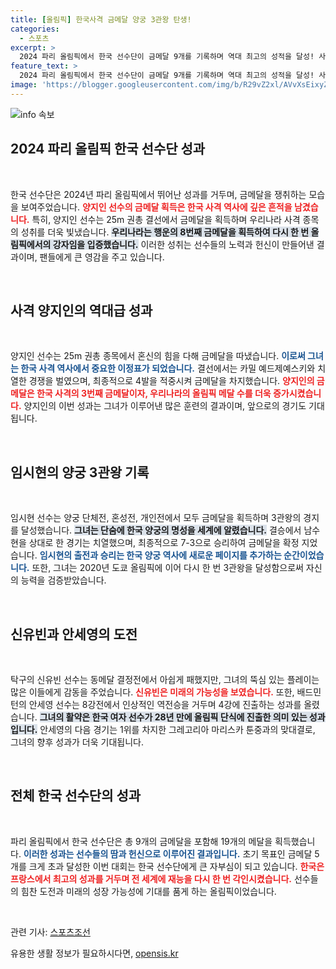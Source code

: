 ```yaml
---
title: [올림픽] 한국사격 금메달 양궁 3관왕 탄생!
categories:
  - 스포츠
excerpt: >
  2024 파리 올림픽에서 한국 선수단이 금메달 9개를 기록하며 역대 최고의 성적을 달성! 사격의 양지인과 양궁의 임시현이 금메달 주인공으로 떠오르며 감동의 순간을 선사했다. 끝나지 않은 여정에 관심을!
feature_text: >
  2024 파리 올림픽에서 한국 선수단이 금메달 9개를 기록하며 역대 최고의 성적을 달성! 사격의 양지인과 양궁의 임시현이 금메달 주인공으로 떠오르며 감동의 순간을 선사했다. 끝나지 않은 여정에 관심을!
image: 'https://blogger.googleusercontent.com/img/b/R29vZ2xl/AVvXsEixyZcFfHzMRdzZMjFBmAUKJYCLCGyLL1o632UiGVXcaFdKo_bkvkuCioo0uUKlGfBVcT3P84aROyZIXSBEx3Aw5nCQ3pTgDom1WDC4m8eifvWiAmWEEVb4x6G_l8C0QH225ldMjyaFvpxGEBGNO37VmDTDMHGhJPq73UglMfDca1-0aw/s1600/blogspot.png'
---
```


<p><img src="https://blogger.googleusercontent.com/img/b/R29vZ2xl/AVvXsEixyZcFfHzMRdzZMjFBmAUKJYCLCGyLL1o632UiGVXcaFdKo_bkvkuCioo0uUKlGfBVcT3P84aROyZIXSBEx3Aw5nCQ3pTgDom1WDC4m8eifvWiAmWEEVb4x6G_l8C0QH225ldMjyaFvpxGEBGNO37VmDTDMHGhJPq73UglMfDca1-0aw/s1600/blogspot.png" alt="info 속보" /></p>

<h2 data-ke-size="size26">2024 파리 올림픽 한국 선수단 성과</h2>

<p data-ke-size="size16">&nbsp;</p>

<p>한국 선수단은 2024년 파리 올림픽에서 뛰어난 성과를 거두며, 금메달을 쟁취하는 모습을 보여주었습니다. <b><span style="color: #ee2323;">양지인 선수의 금메달 획득은 한국 사격 역사에 깊은 흔적을 남겼습니다.</span></b> 특히, 양지인 선수는 25m 권총 결선에서 금메달을 획득하며 우리나라 사격 종목의 성취를 더욱 빛냈습니다. <b><span style="background-color: #21538527;">우리나라는 행운의 8번째 금메달을 획득하여 다시 한 번 올림픽에서의 강자임을 입증했습니다.</span></b> 이러한 성취는 선수들의 노력과 헌신이 만들어낸 결과이며, 팬들에게 큰 영감을 주고 있습니다. </p>

<p data-ke-size="size16">&nbsp;</p>

<h2 data-ke-size="size26">사격 양지인의 역대급 성과</h2>

<p data-ke-size="size16">&nbsp;</p>

<p>양지인 선수는 25m 권총 종목에서 혼신의 힘을 다해 금메달을 따냈습니다. <b><span style="color: #1a5490;">이로써 그녀는 한국 사격 역사에서 중요한 이정표가 되었습니다.</span></b> 결선에서는 카밀 예드제예스키와 치열한 경쟁을 벌였으며, 최종적으로 4발을 적중시켜 금메달을 차지했습니다. <b><span style="color: #ee2323;">양지인의 금메달은 한국 사격의 3번째 금메달이자, 우리나라의 올림픽 메달 수를 더욱 증가시켰습니다.</span></b> 양지인의 이번 성과는 그녀가 이루어낸 많은 훈련의 결과이며, 앞으로의 경기도 기대됩니다.</p>

<p data-ke-size="size16">&nbsp;</p>

<h2 data-ke-size="size26">임시현의 양궁 3관왕 기록</h2>

<p data-ke-size="size16">&nbsp;</p>

<p>임시현 선수는 양궁 단체전, 혼성전, 개인전에서 모두 금메달을 획득하며 3관왕의 경지를 달성했습니다. <b><span style="background-color: #21538527;">그녀는 단숨에 한국 양궁의 명성을 세계에 알렸습니다.</span></b> 결승에서 남수현을 상대로 한 경기는 치열했으며, 최종적으로 7-3으로 승리하여 금메달을 확정 지었습니다. <b><span style="color: #1a5490;">임시현의 출전과 승리는 한국 양궁 역사에 새로운 페이지를 추가하는 순간이었습니다.</span></b> 또한, 그녀는 2020년 도쿄 올림픽에 이어 다시 한 번 3관왕을 달성함으로써 자신의 능력을 검증받았습니다.</p>

<p data-ke-size="size16">&nbsp;</p>

<h2 data-ke-size="size26">신유빈과 안세영의 도전</h2>

<p data-ke-size="size16">&nbsp;</p>

<p>탁구의 신유빈 선수는 동메달 결정전에서 아쉽게 패했지만, 그녀의 뚝심 있는 플레이는 많은 이들에게 감동을 주었습니다. <b><span style="color: #ee2323;">신유빈은 미래의 가능성을 보였습니다.</span></b> 또한, 배드민턴의 안세영 선수는 8강전에서 인상적인 역전승을 거두며 4강에 진출하는 성과를 올렸습니다. <b><span style="background-color: #21538527;">그녀의 활약은 한국 여자 선수가 28년 만에 올림픽 단식에 진출한 의미 있는 성과입니다.</span></b> 안세영의 다음 경기는 1위를 차지한 그레고리아 마리스카 툰중과의 맞대결로, 그녀의 향후 성과가 더욱 기대됩니다. </p>

<p data-ke-size="size16">&nbsp;</p>

<h2 data-ke-size="size26">전체 한국 선수단의 성과</h2>

<p data-ke-size="size16">&nbsp;</p>

<p>파리 올림픽에서 한국 선수단은 총 9개의 금메달을 포함해 19개의 메달을 획득했습니다. <b><span style="color: #1a5490;">이러한 성과는 선수들의 땀과 헌신으로 이루어진 결과입니다.</span></b> 초기 목표인 금메달 5개를 크게 초과 달성한 이번 대회는 한국 선수단에게 큰 자부심이 되고 있습니다. <b><span style="color: #ee2323;">한국은 프랑스에서 최고의 성과를 거두며 전 세계에 재능을 다시 한 번 각인시켰습니다.</span></b> 선수들의 힘찬 도전과 미래의 성장 가능성에 기대를 품게 하는 올림픽이었습니다. </p>

<p data-ke-size="size16">&nbsp;</p>

<p>관련 기사: <a href="https://sports.chosun.com/">스포츠조선</a></p>
유용한 생활 정보가 필요하시다면, <a href="https://opensis.kr" rel="dofollow">opensis.kr</a>


